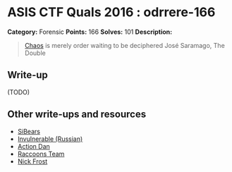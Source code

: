 # ASIS CTF Quals 2016 : odrrere-166

**Category:** Forensic
**Points:** 166
**Solves:** 101
**Description:**

> [Chaos](https://github.com/ctfs/write-ups-2016/tree/master/asis-ctf-quals-2016/forensics/odrrere-166/odrrere) is merely order waiting to be deciphered
José Saramago, The Double



## Write-up

(TODO)

## Other write-ups and resources

* [SiBears](http://sibears.ru/labs/ASIS-CTF-Quals-2016-odrrere/)
* [Invulnerable (Russian)](http://countersite.org/articles/steganography/88-odrrere-forensicsstego-asis-ctf-2016.html)
* [Action Dan](http://lockboxx.blogspot.com/2016/05/asis-ctf-2016-quals-writeup-odrrere.html)
* [Raccoons Team](https://github.com/raccoons-team/ctf/tree/master/2016-05-07-asis-ctf-quals/odrrere)
* [Nick Frost](https://blog.nfrost.me/2016/05/08/asis-ctf-quals-2016-odrrere.html)
